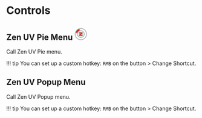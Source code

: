 # Controls

## Zen UV Pie Menu ![Zen UV Pie Menu](img/icons/zen-uv@2x.png)
Call Zen UV Pie menu.

!!! tip
    You can set up a custom hotkey: `RMB` on the button > Change Shortcut.

## Zen UV Popup Menu
Call Zen UV Popup menu.

!!! tip
    You can set up a custom hotkey: `RMB` on the button > Change Shortcut.